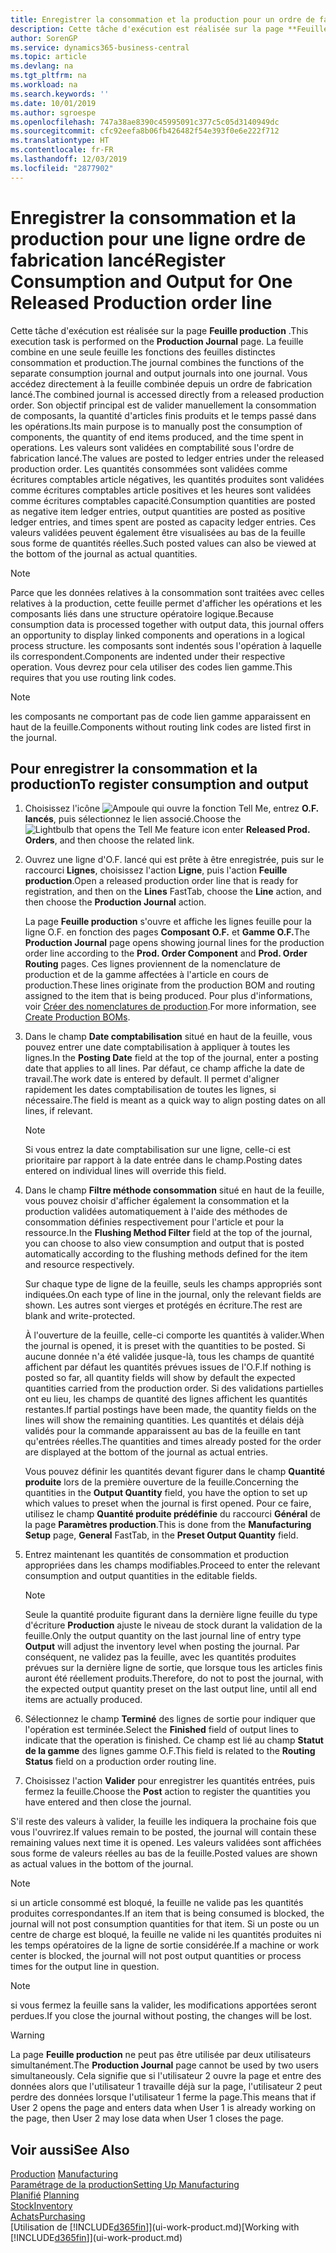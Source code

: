 ```yaml
---
title: Enregistrer la consommation et la production pour un ordre de fabrication | Microsoft Docs
description: Cette tâche d'exécution est réalisée sur la page **Feuille production** . La feuille combine en une seule feuille les fonctions des feuilles distinctes consommation et production. Vous accédez directement à la feuille combinée depuis un ordre de fabrication lancé. Son objectif principal est de valider manuellement la consommation de composants, la quantité d'articles finis produits et le temps passé dans les opérations.
author: SorenGP
ms.service: dynamics365-business-central
ms.topic: article
ms.devlang: na
ms.tgt_pltfrm: na
ms.workload: na
ms.search.keywords: ''
ms.date: 10/01/2019
ms.author: sgroespe
ms.openlocfilehash: 747a38ae8390c45995091c377c5c05d3140949dc
ms.sourcegitcommit: cfc92eefa8b06fb426482f54e393f0e6e222f712
ms.translationtype: HT
ms.contentlocale: fr-FR
ms.lasthandoff: 12/03/2019
ms.locfileid: "2877902"
---
```

# <a name="register-consumption-and-output-for-one-released-production-order-line"></a><span data-ttu-id="0284a-106">Enregistrer la consommation et la production pour une ligne ordre de fabrication lancé</span><span class="sxs-lookup"><span data-stu-id="0284a-106">Register Consumption and Output for One Released Production order line</span></span>
<span data-ttu-id="0284a-107">Cette tâche d'exécution est réalisée sur la page **Feuille production** .</span><span class="sxs-lookup"><span data-stu-id="0284a-107">This execution task is performed on the **Production Journal** page.</span></span> <span data-ttu-id="0284a-108">La feuille combine en une seule feuille les fonctions des feuilles distinctes consommation et production.</span><span class="sxs-lookup"><span data-stu-id="0284a-108">The journal combines the functions of the separate consumption journal and output journals into one journal.</span></span> <span data-ttu-id="0284a-109">Vous accédez directement à la feuille combinée depuis un ordre de fabrication lancé.</span><span class="sxs-lookup"><span data-stu-id="0284a-109">The combined journal is accessed directly from a released production order.</span></span> <span data-ttu-id="0284a-110">Son objectif principal est de valider manuellement la consommation de composants, la quantité d'articles finis produits et le temps passé dans les opérations.</span><span class="sxs-lookup"><span data-stu-id="0284a-110">Its main purpose is to manually post the consumption of components, the quantity of end items produced, and the time spent in operations.</span></span> <span data-ttu-id="0284a-111">Les valeurs sont validées en comptabilité sous l'ordre de fabrication lancé.</span><span class="sxs-lookup"><span data-stu-id="0284a-111">The values are posted to ledger entries under the released production order.</span></span> <span data-ttu-id="0284a-112">Les quantités consommées sont validées comme écritures comptables article négatives, les quantités produites sont validées comme écritures comptables article positives et les heures sont validées comme écritures comptables capacité.</span><span class="sxs-lookup"><span data-stu-id="0284a-112">Consumption quantities are posted as negative item ledger entries, output quantities are posted as positive ledger entries, and times spent are posted as capacity ledger entries.</span></span> <span data-ttu-id="0284a-113">Ces valeurs validées peuvent également être visualisées au bas de la feuille sous forme de quantités réelles.</span><span class="sxs-lookup"><span data-stu-id="0284a-113">Such posted values can also be viewed at the bottom of the journal as actual quantities.</span></span>  

> [!NOTE]  
>  <span data-ttu-id="0284a-114">Parce que les données relatives à la consommation sont traitées avec celles relatives à la production, cette feuille permet d'afficher les opérations et les composants liés dans une structure opératoire logique.</span><span class="sxs-lookup"><span data-stu-id="0284a-114">Because consumption data is processed together with output data, this journal offers an opportunity to display linked components and operations in a logical process structure.</span></span> <span data-ttu-id="0284a-115">les composants sont indentés sous l'opération à laquelle ils correspondent.</span><span class="sxs-lookup"><span data-stu-id="0284a-115">Components are indented under their respective operation.</span></span> <span data-ttu-id="0284a-116">Vous devrez pour cela utiliser des codes lien gamme.</span><span class="sxs-lookup"><span data-stu-id="0284a-116">This requires that you use routing link codes.</span></span>  

> [!NOTE]  
>  <span data-ttu-id="0284a-117">les composants ne comportant pas de code lien gamme apparaissent en haut de la feuille.</span><span class="sxs-lookup"><span data-stu-id="0284a-117">Components without routing link codes are listed first in the journal.</span></span>  

## <a name="to-register-consumption-and-output"></a><span data-ttu-id="0284a-118">Pour enregistrer la consommation et la production</span><span class="sxs-lookup"><span data-stu-id="0284a-118">To register consumption and output</span></span>  
1.  <span data-ttu-id="0284a-119">Choisissez l'icône ![Ampoule qui ouvre la fonction Tell Me](media/ui-search/search_small.png "Dites-moi ce que vous voulez faire"), entrez **O.F. lancés**, puis sélectionnez le lien associé.</span><span class="sxs-lookup"><span data-stu-id="0284a-119">Choose the ![Lightbulb that opens the Tell Me feature](media/ui-search/search_small.png "Tell me what you want to do") icon enter **Released Prod. Orders**, and then choose the related link.</span></span>  
2.  <span data-ttu-id="0284a-120">Ouvrez une ligne d'O.F. lancé qui est prête à être enregistrée, puis sur le raccourci **Lignes**, choisissez l'action **Ligne**, puis l'action **Feuille production**.</span><span class="sxs-lookup"><span data-stu-id="0284a-120">Open a released production order line that is ready for registration, and then on the **Lines** FastTab, choose the **Line** action, and then choose the **Production Journal** action.</span></span>  

    <span data-ttu-id="0284a-121">La page **Feuille production** s'ouvre et affiche les lignes feuille pour la ligne O.F. en fonction des pages **Composant O.F.** et **Gamme O.F.**</span><span class="sxs-lookup"><span data-stu-id="0284a-121">The **Production Journal** page opens showing journal lines for the production order line according to the **Prod. Order Component** and **Prod. Order Routing** pages.</span></span> <span data-ttu-id="0284a-122">Ces lignes proviennent de la nomenclature de production et de la gamme affectées à l'article en cours de production.</span><span class="sxs-lookup"><span data-stu-id="0284a-122">These lines originate from the production BOM and routing assigned to the item that is being produced.</span></span> <span data-ttu-id="0284a-123">Pour plus d'informations, voir [Créer des nomenclatures de production](production-how-to-create-routings.md).</span><span class="sxs-lookup"><span data-stu-id="0284a-123">For more information, see [Create Production BOMs](production-how-to-create-routings.md).</span></span>  

3.  <span data-ttu-id="0284a-124">Dans le champ **Date comptabilisation** situé en haut de la feuille, vous pouvez entrer une date comptabilisation à appliquer à toutes les lignes.</span><span class="sxs-lookup"><span data-stu-id="0284a-124">In the **Posting Date** field at the top of the journal, enter a posting date that applies to all lines.</span></span> <span data-ttu-id="0284a-125">Par défaut, ce champ affiche la date de travail.</span><span class="sxs-lookup"><span data-stu-id="0284a-125">The work date is entered by default.</span></span> <span data-ttu-id="0284a-126">Il permet d'aligner rapidement les dates comptabilisation de toutes les lignes, si nécessaire.</span><span class="sxs-lookup"><span data-stu-id="0284a-126">The field is meant as a quick way to align posting dates on all lines, if relevant.</span></span>  

    > [!NOTE]  
    >  <span data-ttu-id="0284a-127">Si vous entrez la date comptabilisation sur une ligne, celle-ci est prioritaire par rapport à la date entrée dans le champ.</span><span class="sxs-lookup"><span data-stu-id="0284a-127">Posting dates entered on individual lines will override this field.</span></span>  

4.  <span data-ttu-id="0284a-128">Dans le champ **Filtre méthode consommation** situé en haut de la feuille, vous pouvez choisir d'afficher également la consommation et la production validées automatiquement à l'aide des méthodes de consommation définies respectivement pour l'article et pour la ressource.</span><span class="sxs-lookup"><span data-stu-id="0284a-128">In the **Flushing Method Filter** field at the top of the journal, you can choose to also view consumption and output that is posted automatically according to the flushing methods defined for the item and resource respectively.</span></span>  

    <span data-ttu-id="0284a-129">Sur chaque type de ligne de la feuille, seuls les champs appropriés sont indiquées.</span><span class="sxs-lookup"><span data-stu-id="0284a-129">On each type of line in the journal, only the relevant fields are shown.</span></span> <span data-ttu-id="0284a-130">Les autres sont vierges et protégés en écriture.</span><span class="sxs-lookup"><span data-stu-id="0284a-130">The rest are blank and write-protected.</span></span>  

    <span data-ttu-id="0284a-131">À l'ouverture de la feuille, celle-ci comporte les quantités à valider.</span><span class="sxs-lookup"><span data-stu-id="0284a-131">When the journal is opened, it is preset with the quantities to be posted.</span></span> <span data-ttu-id="0284a-132">Si aucune donnée n'a été validée jusque-là, tous les champs de quantité affichent par défaut les quantités prévues issues de l'O.F.</span><span class="sxs-lookup"><span data-stu-id="0284a-132">If nothing is posted so far, all quantity fields will show by default the expected quantities carried from the production order.</span></span> <span data-ttu-id="0284a-133">Si des validations partielles ont eu lieu, les champs de quantité des lignes affichent les quantités restantes.</span><span class="sxs-lookup"><span data-stu-id="0284a-133">If partial postings have been made, the quantity fields on the lines will show the remaining quantities.</span></span> <span data-ttu-id="0284a-134">Les quantités et délais déjà validés pour la commande apparaissent au bas de la feuille en tant qu'entrées réelles.</span><span class="sxs-lookup"><span data-stu-id="0284a-134">The quantities and times already posted for the order are displayed at the bottom of the journal as actual entries.</span></span>  

    <span data-ttu-id="0284a-135">Vous pouvez définir les quantités devant figurer dans le champ **Quantité produite** lors de la première ouverture de la feuille.</span><span class="sxs-lookup"><span data-stu-id="0284a-135">Concerning the quantities in the **Output Quantity** field, you have the option to set up which values to preset when the journal is first opened.</span></span> <span data-ttu-id="0284a-136">Pour ce faire, utilisez le champ **Quantité produite prédéfinie** du raccourci **Général** de la page **Paramètres production**.</span><span class="sxs-lookup"><span data-stu-id="0284a-136">This is done from the **Manufacturing Setup** page, **General** FastTab, in the **Preset Output Quantity** field.</span></span>

5.  <span data-ttu-id="0284a-137">Entrez maintenant les quantités de consommation et production appropriées dans les champs modifiables.</span><span class="sxs-lookup"><span data-stu-id="0284a-137">Proceed to enter the relevant consumption and output quantities in the editable fields.</span></span>  

    > [!NOTE]  
    >  <span data-ttu-id="0284a-138">Seule la quantité produite figurant dans la dernière ligne feuille du type d'écriture **Production** ajuste le niveau de stock durant la validation de la feuille.</span><span class="sxs-lookup"><span data-stu-id="0284a-138">Only the output quantity on the last journal line of entry type **Output** will adjust the inventory level when posting the journal.</span></span> <span data-ttu-id="0284a-139">Par conséquent, ne validez pas la feuille, avec les quantités produites prévues sur la dernière ligne de sortie, que lorsque tous les articles finis auront été réellement produits.</span><span class="sxs-lookup"><span data-stu-id="0284a-139">Therefore, do not to post the journal, with the expected output quantity preset on the last output line, until all end items are actually produced.</span></span>  

6.  <span data-ttu-id="0284a-140">Sélectionnez le champ **Terminé** des lignes de sortie pour indiquer que l'opération est terminée.</span><span class="sxs-lookup"><span data-stu-id="0284a-140">Select the **Finished** field of output lines to indicate that the operation is finished.</span></span> <span data-ttu-id="0284a-141">Ce champ est lié au champ **Statut de la gamme** des lignes gamme O.F.</span><span class="sxs-lookup"><span data-stu-id="0284a-141">This field is related to the **Routing Status** field on a production order routing line.</span></span>  
7.  <span data-ttu-id="0284a-142">Choisissez l'action **Valider** pour enregistrer les quantités entrées, puis fermez la feuille.</span><span class="sxs-lookup"><span data-stu-id="0284a-142">Choose the **Post** action to register the quantities you have entered and then close the journal.</span></span>  

<span data-ttu-id="0284a-143">S'il reste des valeurs à valider, la feuille les indiquera la prochaine fois que vous l'ouvrirez.</span><span class="sxs-lookup"><span data-stu-id="0284a-143">If values remain to be posted, the journal will contain these remaining values next time it is opened.</span></span> <span data-ttu-id="0284a-144">Les valeurs validées sont affichées sous forme de valeurs réelles au bas de la feuille.</span><span class="sxs-lookup"><span data-stu-id="0284a-144">Posted values are shown as actual values in the bottom of the journal.</span></span>  

> [!NOTE]  
>  <span data-ttu-id="0284a-145"> si un article consommé est bloqué, la feuille ne valide pas les quantités produites correspondantes.</span><span class="sxs-lookup"><span data-stu-id="0284a-145">If an item that is being consumed is blocked, the journal will not post consumption quantities for that item.</span></span> <span data-ttu-id="0284a-146">Si un poste ou un centre de charge est bloqué, la feuille ne valide ni les quantités produites ni les temps opératoires de la ligne de sortie considérée.</span><span class="sxs-lookup"><span data-stu-id="0284a-146">If a machine or work center is blocked, the journal will not post output quantities or process times for the output line in question.</span></span>  

> [!NOTE]  
>  <span data-ttu-id="0284a-147">si vous fermez la feuille sans la valider, les modifications apportées seront perdues.</span><span class="sxs-lookup"><span data-stu-id="0284a-147">If you close the journal without posting, the changes will be lost.</span></span>  

> [!WARNING]  
>  <span data-ttu-id="0284a-148">La page **Feuille production** ne peut pas être utilisée par deux utilisateurs simultanément.</span><span class="sxs-lookup"><span data-stu-id="0284a-148">The **Production Journal** page cannot be used by two users simultaneously.</span></span> <span data-ttu-id="0284a-149">Cela signifie que si l'utilisateur 2 ouvre la page et entre des données alors que l'utilisateur 1 travaille déjà sur la page, l'utilisateur 2 peut perdre des données lorsque l'utilisateur 1 ferme la page.</span><span class="sxs-lookup"><span data-stu-id="0284a-149">This means that if User 2 opens the page and enters data when User 1 is already working on the page, then User 2 may lose data when User 1 closes the page.</span></span>  

## <a name="see-also"></a><span data-ttu-id="0284a-150">Voir aussi</span><span class="sxs-lookup"><span data-stu-id="0284a-150">See Also</span></span>  
<span data-ttu-id="0284a-151">[Production](production-manage-manufacturing.md)  </span><span class="sxs-lookup"><span data-stu-id="0284a-151">[Manufacturing](production-manage-manufacturing.md)  </span></span>  
[<span data-ttu-id="0284a-152">Paramétrage de la production</span><span class="sxs-lookup"><span data-stu-id="0284a-152">Setting Up Manufacturing</span></span>](production-configure-production-processes.md)  
<span data-ttu-id="0284a-153">[Planifié](production-planning.md)    </span><span class="sxs-lookup"><span data-stu-id="0284a-153">[Planning](production-planning.md)    </span></span>  
[<span data-ttu-id="0284a-154">Stock</span><span class="sxs-lookup"><span data-stu-id="0284a-154">Inventory</span></span>](inventory-manage-inventory.md)  
[<span data-ttu-id="0284a-155">Achats</span><span class="sxs-lookup"><span data-stu-id="0284a-155">Purchasing</span></span>](purchasing-manage-purchasing.md)  
<span data-ttu-id="0284a-156">[Utilisation de [!INCLUDE[d365fin](includes/d365fin_md.md)]](ui-work-product.md)</span><span class="sxs-lookup"><span data-stu-id="0284a-156">[Working with [!INCLUDE[d365fin](includes/d365fin_md.md)]](ui-work-product.md)</span></span>
